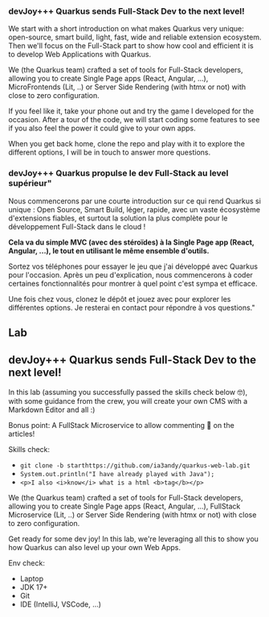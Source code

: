 
### devJoy+++ Quarkus sends Full-Stack Dev to the next level!



We start with a short introduction on what makes Quarkus very unique: open-source, smart build,  light, fast, wide and reliable extension ecosystem. Then we'll focus on the Full-Stack part to show how cool and efficient it is to develop Web Applications with Quarkus.

We (the Quarkus team) crafted a set of tools for Full-Stack developers, allowing you to create Single Page apps (React, Angular, ...), MicroFrontends (Lit, ..) or Server Side Rendering (with htmx or not) with close to zero configuration.

If you feel like it, take your phone out and try the game I developed for the occasion. After a tour of the code, we will start coding some features to see if you also feel the power it could give to your own apps. 

When you get back home, clone the repo and play with it to explore the different options, I will be in touch to answer more questions.

### devJoy+++ Quarkus propulse le dev Full-Stack au level supérieur"

Nous commencerons par une courte introduction sur ce qui rend Quarkus si unique : Open Source, Smart Build, léger, rapide, avec un vaste écosystème d'extensions fiables, et surtout la solution la plus complète pour le développement Full-Stack dans le cloud !

**Cela va du simple MVC (avec des stéroïdes) à la Single Page app (React, Angular, ...), le tout en utilisant le même ensemble d'outils.**

Sortez vos téléphones pour essayer le jeu que j'ai développé avec Quarkus pour l'occasion. Après un peu d'explication, nous commencerons à coder certaines fonctionnalités pour montrer à quel point c'est sympa et efficace.

Une fois chez vous, clonez le dépôt et jouez avec pour explorer les différentes options. Je resterai en contact pour répondre à vos questions."


## Lab

## devJoy+++ Quarkus sends Full-Stack Dev to the next level!

  

In this lab (assuming you successfully passed the skills check below 🤓), with some guidance from the crew, you will create your own CMS with a Markdown Editor and all :)

Bonus point: A FullStack Microservice to allow commenting 💬 on the articles!

Skills check:

- `git clone -b starthttps://github.com/ia3andy/quarkus-web-lab.git`
- `System.out.println("I have already played with Java");`
- `<p>I also <i>know</i> what is a html <b>tag</b></p>`

We (the Quarkus team) crafted a set of tools for Full-Stack developers, allowing you to create Single Page apps (React, Angular, ...), FullStack Microservice (Lit, ..) or Server Side Rendering (with htmx or not) with close to zero configuration.
  
Get ready for some dev joy! In this lab, we're leveraging all this to show you how Quarkus can also level up your own Web Apps. 

  

Env check:
- Laptop
- JDK 17+
- Git
- IDE (IntelliJ, VSCode, …)